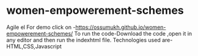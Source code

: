 # women-empowerement-schemes
Agile el
For demo click on -https://ossumukh.github.io/women-empowerement-schemes/
To run the code-Download the code ,open it in any editor and then run the indexhtml file.
Technologies used are-HTML,CSS,Javascript
